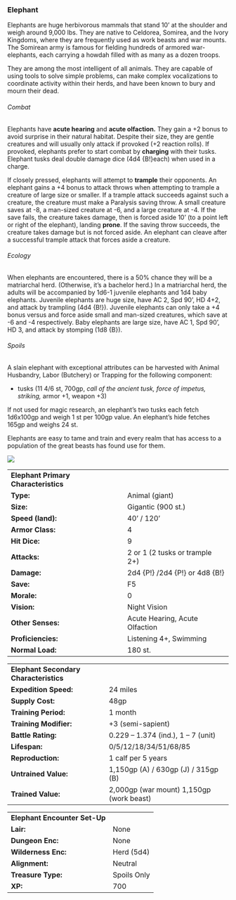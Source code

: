 ### Elephant

Elephants are huge herbivorous mammals that stand 10’ at the shoulder and weigh around 9,000 lbs. They are native to Celdorea, Somirea, and the Ivory Kingdoms, where they are frequently used as work beasts and war mounts. The Somirean army is famous for fielding hundreds of armored war-elephants, each carrying a howdah filled with as many as a dozen troops.

They are among the most intelligent of all animals. They are capable of using tools to solve simple problems, can make complex vocalizations to coordinate activity within their herds, and have been known to bury and mourn their dead.

###### Combat

Elephants have **acute hearing** and **acute olfaction.** They gain a +2 bonus to avoid surprise in their natural habitat. Despite their size, they are gentle creatures and will usually only attack if provoked (+2 reaction rolls). If provoked, elephants prefer to start combat by **charging** with their tusks. Elephant tusks deal double damage dice (4d4 {B!}each) when used in a charge.

If closely pressed, elephants will attempt to **trample** their opponents. An elephant gains a +4 bonus to attack throws when attempting to trample a creature of large size or smaller. If a trample attack succeeds against such a creature, the creature must make a Paralysis saving throw. A small creature saves at -8, a man-sized creature at -6, and a large creature at -4. If the save fails, the creature takes damage, then is forced aside 10’ (to a point left or right of the elephant), landing **prone**. If the saving throw succeeds, the creature takes damage but is not forced aside. An elephant can cleave after a successful trample attack that forces aside a creature.

###### Ecology

When elephants are encountered, there is a 50% chance they will be a matriarchal herd. (Otherwise, it’s a bachelor herd.) In a matriarchal herd, the adults will be accompanied by 1d6-1 juvenile elephants and 1d4 baby elephants. Juvenile elephants are huge size, have AC 2, Spd 90’, HD 4+2, and attack by trampling (4d4 {B!}). Juvenile elephants can only take a +4 bonus versus and force aside small and man-sized creatures, which save at -6 and -4 respectively. Baby elephants are large size, have AC 1, Spd 90’, HD 3, and attack by stomping (1d8 {B}).

###### Spoils

A slain elephant with exceptional attributes can be harvested with Animal Husbandry, Labor (Butchery) or Trapping for the following component:

* tusks (11 4/6 st, 700gp, *call of the ancient tusk, force of impetus, striking,* armor +1, weapon +3)

If not used for magic research, an elephant’s two tusks each fetch 1d6x100gp and weigh 1 st per 100gp value. An elephant’s hide fetches 165gp and weighs 24 st.

Elephants are easy to tame and train and every realm that has access to a population of the great beasts has found use for them.

![](data:image/png;base64...)

|  |  |
| --- | --- |
| **Elephant Primary Characteristics** | |
| **Type:** | Animal (giant) |
| **Size:** | Gigantic (900 st.) |
| **Speed (land):** | 40’ / 120’ |
| **Armor Class:** | 4 |
| **Hit Dice:** | 9 |
| **Attacks:** | 2 or 1 (2 tusks or trample 2+) |
| **Damage:** | 2d4 {P!} /2d4 {P!} or 4d8 {B!} |
| **Save:** | F5 |
| **Morale:** | 0 |
| **Vision:** | Night Vision |
| **Other Senses:** | Acute Hearing, Acute Olfaction |
| **Proficiencies:** | Listening 4+, Swimming |
| **Normal Load:** | 180 st. |

|  |  |
| --- | --- |
| **Elephant Secondary Characteristics** | |
| **Expedition Speed:** | 24 miles |
| **Supply Cost:** | 48gp |
| **Training Period:** | 1 month |
| **Training Modifier:** | +3 (semi-sapient) |
| **Battle Rating:** | 0.229 – 1.374 (ind.), 1 – 7 (unit) |
| **Lifespan:** | 0/5/12/18/34/51/68/85 |
| **Reproduction:** | 1 calf per 5 years |
| **Untrained Value:** | 1,150gp (A) / 630gp (J) / 315gp (B) |
| **Trained Value:** | 2,000gp (war mount)  1,150gp (work beast) |

|  |  |
| --- | --- |
| **Elephant Encounter Set-Up** | |
| **Lair:** | None |
| **Dungeon Enc:** | None |
| **Wilderness Enc:** | Herd (5d4) |
| **Alignment:** | Neutral |
| **Treasure Type:** | Spoils Only |
| **XP:** | 700 |
